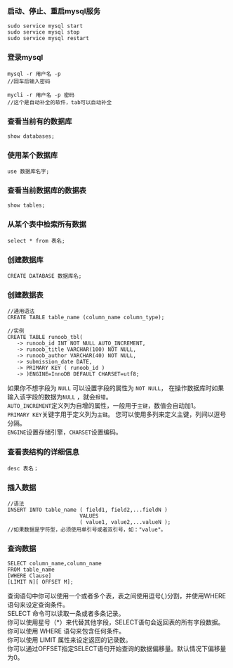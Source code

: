 ### 启动、停止、重启mysql服务
```shell
sudo service mysql start
sudo service mysql stop
sudo service mysql restart
```

### 登录mysql
```shell
mysql -r 用户名 -p
//回车后输入密码

mycli -r 用户名 -p 密码 
//这个是自动补全的软件，tab可以自动补全
```

### 查看当前有的数据库
```SHELL
show databases;
```

### 使用某个数据库
```shell
use 数据库名字;
```

### 查看当前数据库的数据表
```shell
show tables;
```

### 从某个表中检索所有数据
```shell
select * from 表名;
```


### 创建数据库
```shell
CREATE DATABASE 数据库名;
```

### 创建数据表
```
//通用语法
CREATE TABLE table_name (column_name column_type);

//实例
CREATE TABLE runoob_tbl(
   -> runoob_id INT NOT NULL AUTO_INCREMENT,
   -> runoob_title VARCHAR(100) NOT NULL,
   -> runoob_author VARCHAR(40) NOT NULL,
   -> submission_date DATE,
   -> PRIMARY KEY ( runoob_id )
   -> )ENGINE=InnoDB DEFAULT CHARSET=utf8;
```
如果你不想字段为 `NULL` 可以设置字段的属性为 `NOT NULL`， 在操作数据库时如果输入该字段的数据为`NULL` ，就会`报错`。  
`AUTO_INCREMENT`定义列为自增的属性，一般用于`主键`，数值会自动加1。  
`PRIMARY KEY`关键字用于定义列为`主键`。 您可以使用多列来定义主键，列间以逗号分隔。  
`ENGINE`设置存储引擎，`CHARSET`设置编码。  

### 查看表结构的详细信息
```shell
desc 表名；
```

### 插入数据
```
//语法
INSERT INTO table_name ( field1, field2,...fieldN )
                       VALUES
                       ( value1, value2,...valueN );
//如果数据是字符型，必须使用单引号或者双引号，如："value"。
```

### 查询数据
```
SELECT column_name,column_name
FROM table_name
[WHERE Clause]
[LIMIT N][ OFFSET M];
```
查询语句中你可以使用一个或者多个表，表之间使用逗号(,)分割，并使用WHERE语句来设定查询条件。  
SELECT 命令可以读取一条或者多条记录。  
你可以使用星号（*）来代替其他字段，SELECT语句会返回表的所有字段数据。  
你可以使用 WHERE 语句来包含任何条件。  
你可以使用 LIMIT 属性来设定返回的记录数。  
你可以通过OFFSET指定SELECT语句开始查询的数据偏移量。默认情况下偏移量为0。  
